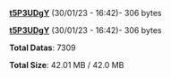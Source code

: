 [**t5P3UDgY**](/data/t5P3UDgY.txt) (30/01/23 - 16:42)- 306 bytes

[**t5P3UDgY**](/data/t5P3UDgY.txt) (30/01/23 - 16:42)- 306 bytes

**Total Datas**: 7309

**Total Size**: 42.01 MB / 42.0 MB